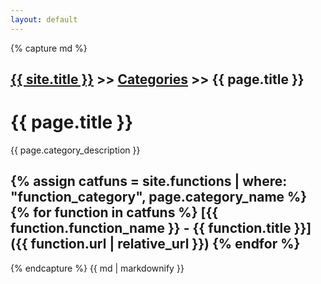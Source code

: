 ```yaml
---
layout: default
---
```

{% capture md %}

[{{ site.title }}](/) >> [Categories](/categories/) >> {{ page.title }}
------

# {{ page.title }}

{{ page.category_description }}

{% assign catfuns = site.functions | where: "function_category", page.category_name %}
{% for function in catfuns %}
[{{ function.function_name }} - {{ function.title }}]({{ function.url | relative_url }})
{% endfor %}
------
{% endcapture %}
{{ md | markdownify }}
